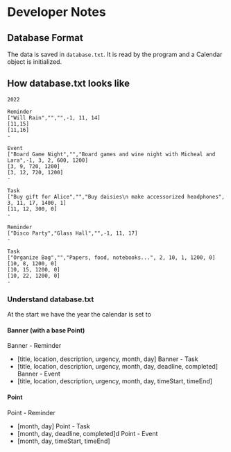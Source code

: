 # Developer Notes

## Database Format
The data is saved in ```database.txt```. It is read by the program and a Calendar object is initialized.

## How database.txt looks like
```
2022

Reminder
["Will Rain","","",-1, 11, 14]
[11,15]
[11,16]
-

Event
["Board Game Night","","Board games and wine night with Micheal and Lara",-1, 3, 2, 600, 1200]
[3, 9, 720, 1200]
[3, 12, 720, 1200]
-

Task
["Buy gift for Alice","","Buy daisies\n make accessorized headphones", 3, 11, 17, 1400, 1]
[11, 12, 300, 0]
-

Reminder
["Disco Party","Glass Hall","",-1, 11, 17]
-

Task
["Organize Bag","","Papers, food, notebooks...", 2, 10, 1, 1200, 0]
[10, 8, 1200, 0]
[10, 15, 1200, 0]
[10, 22, 1200, 0]
-

```

### Understand database.txt

At the start we have the year the calendar is set to

#### Banner (with a base Point)

Banner - Reminder
- [title, location, description, urgency, month, day]
Banner - Task
- [title, location, description, urgency, month, day, deadline, completed]
Banner - Event
- [title, location, description, urgency, month, day, timeStart, timeEnd]

#### Point

Point - Reminder
- [month, day]
Point - Task
- [month, day, deadline, completed]d
Point - Event
- [month, day, timeStart, timeEnd]